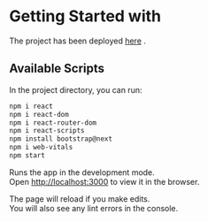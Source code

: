 # Getting Started with 

The project has been deployed [here](https://react-krish.herokuapp.com/) .

## Available Scripts

In the project directory, you can run:

```bash
npm i react
npm i react-dom
npm i react-router-dom
npm i react-scripts
npm install bootstrap@next
npm i web-vitals
npm start
```

Runs the app in the development mode.\
Open [http://localhost:3000](http://localhost:3000) to view it in the browser.

The page will reload if you make edits.\
You will also see any lint errors in the console.
